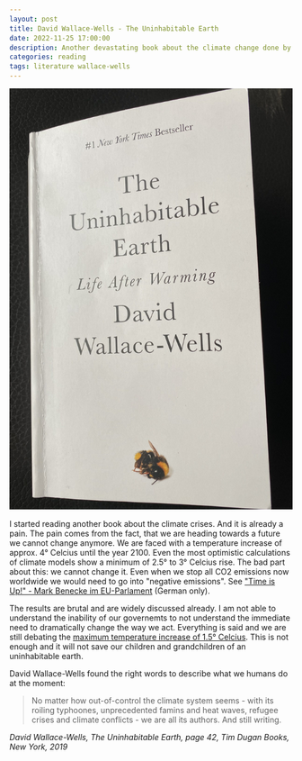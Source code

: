 ```yaml
---
layout: post
title: David Wallace-Wells - The Uninhabitable Earth
date: 2022-11-25 17:00:00
description: Another devastating book about the climate change done by humans
categories: reading
tags: literature wallace-wells
---
```


![The Uninhabitable Earth](/assets/images/the-uninhabitable-earth.jpg)

I started reading another book about the climate crises. And it is already a pain. The pain comes from the fact, that we are heading towards a future we cannot change anymore. We are faced with a temperature increase of approx. 4° Celcius until the year 2100. Even the most optimistic calculations of climate models show a minimum of 2.5° to 3° Celcius rise. The bad part about this: we cannot change it. Even when we stop all CO2 emissions now worldwide we would need to go into "negative emissions". See ["Time is Up!" - Mark Benecke im EU-Parlament](https://www.youtube.com/watch?v=Z_p9yYXZuCI) (German only).

The results are brutal and are widely discussed already. I am not able to understand the inability of our governemts to not understand the immediate need to dramatically change the way we act. Everything is said and we are still debating the [maximum temperature increase of 1.5° Celcius](https://www.theguardian.com/environment/2022/nov/20/world-still-on-brink-of-climate-catastrophe-after-cop27-deal). This is not enough and it will not save our children and grandchildren of an uninhabitable earth. 

David Wallace-Wells found the right words to describe what we humans do at the moment:

> No matter how out-of-control the climate system seems - with its roiling typhoones, unprecedented famins and heat waves, refugee crises and climate conflicts - we are all its authors. And still writing. 

*David Wallace-Wells, The Uninhabitable Earth, page 42, Tim Dugan Books, New York, 2019*


